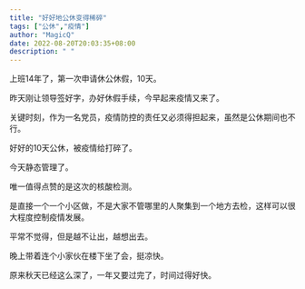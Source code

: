 ```yaml
---
title: "好好地公休变得稀碎"
tags: ["公休","疫情"]
author: "MagicQ"
date: 2022-08-20T20:03:35+08:00
description: " "
---
```


上班14年了，第一次申请休公休假，10天。

昨天刚让领导签好字，办好休假手续，今早起来疫情又来了。

关键时刻，作为一名党员，疫情防控的责任又必须得担起来，虽然是公休期间也不行。

好好的10天公休，被疫情给打碎了。

今天静态管理了。

唯一值得点赞的是这次的核酸检测。

是直接一个一个小区做，不是大家不管哪里的人聚集到一个地方去检，这样可以很大程度控制疫情发展。

平常不觉得，但是越不让出，越想出去。

晚上带着连个小家伙在楼下坐了会，挺凉快。

原来秋天已经这么深了，一年又要过完了，时间过得好快。

